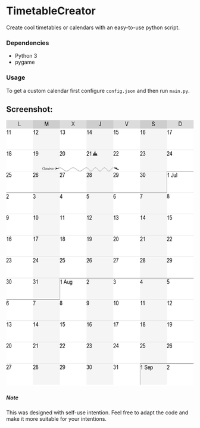 # TimetableCreator
Create cool timetables or calendars with an easy-to-use python script.

### Dependencies
- Python 3
- pygame

### Usage

To get a custom calendar first configure `config.json` and then run `main.py`.

## Screenshot:

![Calendar img](/screenshot.png "Calendar example")

##### Note

This was designed with self-use intention. Feel free to adapt
the code and make it more suitable for your intentions.
